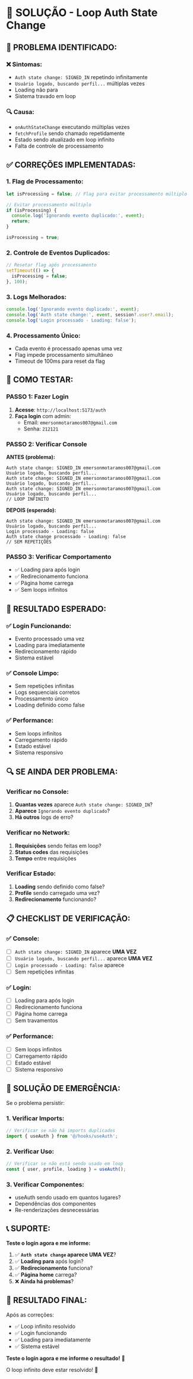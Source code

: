 # 🔄 SOLUÇÃO - Loop Auth State Change

## 🚨 **PROBLEMA IDENTIFICADO:**

### **❌ Sintomas:**
- `Auth state change: SIGNED_IN` repetindo infinitamente
- `Usuário logado, buscando perfil...` múltiplas vezes
- Loading não para
- Sistema travado em loop

### **🔍 Causa:**
- `onAuthStateChange` executando múltiplas vezes
- `fetchProfile` sendo chamado repetidamente
- Estado sendo atualizado em loop infinito
- Falta de controle de processamento

## ✅ **CORREÇÕES IMPLEMENTADAS:**

### **1. Flag de Processamento:**
```typescript
let isProcessing = false; // Flag para evitar processamento múltiplo

// Evitar processamento múltiplo
if (isProcessing) {
  console.log('Ignorando evento duplicado:', event);
  return;
}

isProcessing = true;
```

### **2. Controle de Eventos Duplicados:**
```typescript
// Resetar flag após processamento
setTimeout(() => {
  isProcessing = false;
}, 100);
```

### **3. Logs Melhorados:**
```typescript
console.log('Ignorando evento duplicado:', event);
console.log('Auth state change:', event, session?.user?.email);
console.log('Login processado - Loading: false');
```

### **4. Processamento Único:**
- Cada evento é processado apenas uma vez
- Flag impede processamento simultâneo
- Timeout de 100ms para reset da flag

## 🚀 **COMO TESTAR:**

### **PASSO 1: Fazer Login**
1. **Acesse**: `http://localhost:5173/auth`
2. **Faça login** com admin:
   - Email: `emersonmotaramos007@gmail.com`
   - Senha: `212121`

### **PASSO 2: Verificar Console**
**ANTES (problema):**
```
Auth state change: SIGNED_IN emersonmotaramos007@gmail.com
Usuário logado, buscando perfil...
Auth state change: SIGNED_IN emersonmotaramos007@gmail.com
Usuário logado, buscando perfil...
Auth state change: SIGNED_IN emersonmotaramos007@gmail.com
Usuário logado, buscando perfil...
// LOOP INFINITO
```

**DEPOIS (esperado):**
```
Auth state change: SIGNED_IN emersonmotaramos007@gmail.com
Usuário logado, buscando perfil...
Login processado - Loading: false
Auth state change processado - Loading: false
// SEM REPETIÇÕES
```

### **PASSO 3: Verificar Comportamento**
- ✅ Loading para após login
- ✅ Redirecionamento funciona
- ✅ Página home carrega
- ✅ Sem loops infinitos

## 🎯 **RESULTADO ESPERADO:**

### **✅ Login Funcionando:**
- Evento processado uma vez
- Loading para imediatamente
- Redirecionamento rápido
- Sistema estável

### **✅ Console Limpo:**
- Sem repetições infinitas
- Logs sequenciais corretos
- Processamento único
- Loading definido como false

### **✅ Performance:**
- Sem loops infinitos
- Carregamento rápido
- Estado estável
- Sistema responsivo

## 🔍 **SE AINDA DER PROBLEMA:**

### **Verificar no Console:**
1. **Quantas vezes** aparece `Auth state change: SIGNED_IN`?
2. **Aparece** `Ignorando evento duplicado`?
3. **Há outros** logs de erro?

### **Verificar no Network:**
1. **Requisições** sendo feitas em loop?
2. **Status codes** das requisições
3. **Tempo** entre requisições

### **Verificar Estado:**
1. **Loading** sendo definido como false?
2. **Profile** sendo carregado uma vez?
3. **Redirecionamento** funcionando?

## 📋 **CHECKLIST DE VERIFICAÇÃO:**

### **✅ Console:**
- [ ] `Auth state change: SIGNED_IN` aparece **UMA VEZ**
- [ ] `Usuário logado, buscando perfil...` aparece **UMA VEZ**
- [ ] `Login processado - Loading: false` aparece
- [ ] Sem repetições infinitas

### **✅ Login:**
- [ ] Loading para após login
- [ ] Redirecionamento funciona
- [ ] Página home carrega
- [ ] Sem travamentos

### **✅ Performance:**
- [ ] Sem loops infinitos
- [ ] Carregamento rápido
- [ ] Estado estável
- [ ] Sistema responsivo

## 🚨 **SOLUÇÃO DE EMERGÊNCIA:**

Se o problema persistir:

### **1. Verificar Imports:**
```typescript
// Verificar se não há imports duplicados
import { useAuth } from '@/hooks/useAuth';
```

### **2. Verificar Uso:**
```typescript
// Verificar se não está sendo usado em loop
const { user, profile, loading } = useAuth();
```

### **3. Verificar Componentes:**
- useAuth sendo usado em quantos lugares?
- Dependências dos componentes
- Re-renderizações desnecessárias

## 📞 **SUPORTE:**

**Teste o login agora e me informe:**

1. ✅ **`Auth state change` aparece UMA VEZ**?
2. ✅ **Loading para** após login?
3. ✅ **Redirecionamento** funciona?
4. ✅ **Página home** carrega?
5. ❌ **Ainda há problemas**?

## 🎉 **RESULTADO FINAL:**

Após as correções:
- ✅ Loop infinito resolvido
- ✅ Login funcionando
- ✅ Loading para imediatamente
- ✅ Sistema estável

**Teste o login agora e me informe o resultado!** 🎯

O loop infinito deve estar resolvido! 🚀
